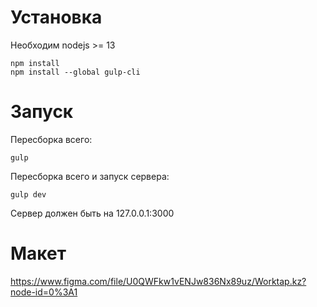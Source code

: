 Установка
=========

Необходим nodejs >= 13

```shell
npm install
npm install --global gulp-cli
```

Запуск
======

Пересборка всего:

```shell
gulp
```

Пересборка всего и запуск сервера:

```shell
gulp dev
```

Сервер должен быть на 127.0.0.1:3000


Макет
=====

https://www.figma.com/file/U0QWFkw1vENJw836Nx89uz/Worktap.kz?node-id=0%3A1